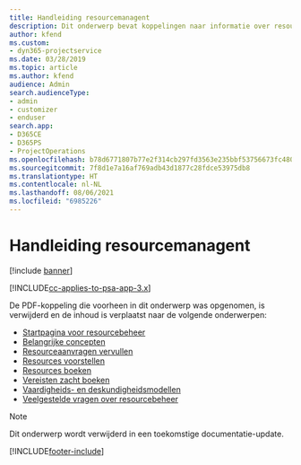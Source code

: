 ```yaml
---
title: Handleiding resourcemanagent
description: Dit onderwerp bevat koppelingen naar informatie over resourcebeheer in Project Service Automation.
author: kfend
ms.custom:
- dyn365-projectservice
ms.date: 03/28/2019
ms.topic: article
ms.author: kfend
audience: Admin
search.audienceType:
- admin
- customizer
- enduser
search.app:
- D365CE
- D365PS
- ProjectOperations
ms.openlocfilehash: b78d6771807b77e2f314cb297fd3563e235bbf53756673fc480df09e9b84dbbf
ms.sourcegitcommit: 7f8d1e7a16af769adb43d1877c28fdce53975db8
ms.translationtype: HT
ms.contentlocale: nl-NL
ms.lasthandoff: 08/06/2021
ms.locfileid: "6985226"
---
```

# <a name="resource-management-guide"></a>Handleiding resourcemanagent

[!include [banner](../../includes/psa-now-project-operations.md)]

[!INCLUDE[cc-applies-to-psa-app-3.x](../../includes/cc-applies-to-psa-app-3x.md)]

De PDF-koppeling die voorheen in dit onderwerp was opgenomen, is verwijderd en de inhoud is verplaatst naar de volgende onderwerpen:

- [Startpagina voor resourcebeheer](../resource-management-home-page.md)
- [Belangrijke concepten](../reports-key-concepts.md)
- [Resourceaanvragen vervullen](../resource-management-fulfill-requests.md)
- [Resources voorstellen](../resource-management-propose-resources.md)
- [Resources boeken](../resource-management-book-resources-scheduleboard.md)
- [Vereisten zacht boeken](../resource-management-softbook-requirements.md)
- [Vaardigheids- en deskundigheidsmodellen](../resource-management-skills-proficiency.md)
- [Veelgestelde vragen over resourcebeheer](../resource-management-faq.md)

> [!NOTE]
> Dit onderwerp wordt verwijderd in een toekomstige documentatie-update. 


[!INCLUDE[footer-include](../../includes/footer-banner.md)]